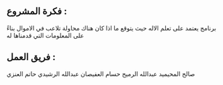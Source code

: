 
## فكرة المشروع :
برنامج يعتمد على تعلم الاله حيث يتوقع ما اذا كان هناك محاولة تلاعب في الاموال بناءً على المعلومات التي قدمناها له

## فريق العمل :
صالح المحيميد
عبدالله الرميح
حسام العفيصان
عبدالله الرشيدي
حاتم العنزي

